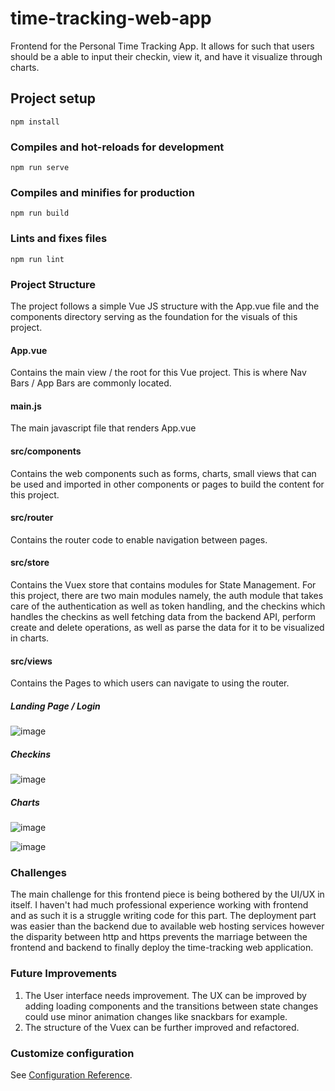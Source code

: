 # time-tracking-web-app

Frontend for the Personal Time Tracking App. It allows for such that users should be a able to input their checkin, view it,
and have it visualize through charts.

## Project setup
```
npm install
```

### Compiles and hot-reloads for development
```
npm run serve
```

### Compiles and minifies for production
```
npm run build
```

### Lints and fixes files
```
npm run lint
```

### Project Structure

The project follows a simple Vue JS structure with the App.vue file and the components directory serving as the foundation for the visuals of this project.

#### App.vue

Contains the main view / the root for this Vue project. This is where Nav Bars / App Bars are commonly located.

#### main.js

The main javascript file that renders App.vue

#### src/components

Contains the web components such as forms, charts, small views that can be used and imported in other components 
or pages to build the content for this project.

#### src/router

Contains the router code to enable navigation between pages.

#### src/store

Contains the Vuex store that contains modules for State Management. For this project, there are two main modules namely, the auth 
module that takes care of the authentication as well as token handling, and the checkins which handles the checkins as well fetching data from 
the backend API, perform create and delete operations, as well as parse the data for it to be visualized in charts.

#### src/views

Contains the Pages to which users can navigate to using the router.

##### Landing Page / Login
![image](https://user-images.githubusercontent.com/48959530/188934600-60b58510-9b71-4226-9c3a-e1eaba7490b1.png)

##### Checkins
![image](https://user-images.githubusercontent.com/48959530/188935681-eed0a67b-f82f-4d78-9593-02483d92a6e4.png)

##### Charts 
![image](https://user-images.githubusercontent.com/48959530/188935967-c51b7fa1-c3c4-4b9c-8de8-b8195981c131.png)

![image](https://user-images.githubusercontent.com/48959530/188936041-8972abcf-7b0d-46a3-9447-1afa7a2da8c4.png)

### Challenges

The main challenge for this frontend piece is being bothered by the UI/UX in itself. I haven't had much professional experience working with frontend
and as such it is a struggle writing code for this part. The deployment part was easier than the backend due to available web hosting services however the disparity between http and https prevents the marriage between the frontend and backend to finally deploy the time-tracking web application.

### Future Improvements

1. The User interface needs improvement. The UX can be improved by adding loading components and the transitions between state changes could use minor animation changes like snackbars for example.
2. The structure of the Vuex can be further improved and refactored.

### Customize configuration
See [Configuration Reference](https://cli.vuejs.org/config/).
